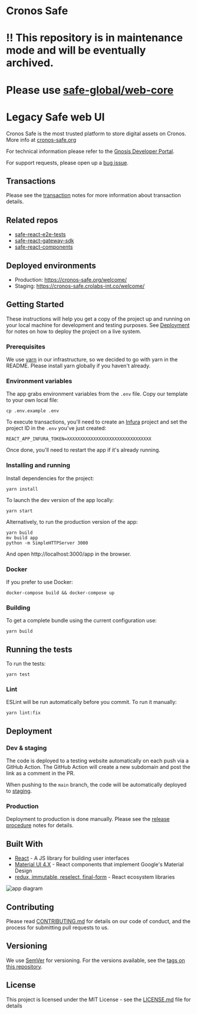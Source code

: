 # Cronos Safe
# ‼️ This repository is in maintenance mode and will be eventually archived.
# Please use [safe-global/web-core](https://github.com/safe-global/web-core)

# Legacy Safe web UI

Cronos Safe is the most trusted platform to store digital assets on Cronos. More info at [cronos-safe.org](https://cronos-safe.org/)

For technical information please refer to the [Gnosis Developer Portal](https://docs.gnosis.io/safe/).

For support requests, please open up a [bug issue](https://github.com/cronos-safe/safe-react/issues/new?template=bug-report.md).

## Transactions

Please see the [transaction](docs/transactions.md) notes for more information about transaction details.

## Related repos

- [safe-react-e2e-tests](https://github.com/cronos-safe/safe-react-e2e-tests)
- [safe-react-gateway-sdk](https://github.com/cronos-safe/safe-react-gateway-sdk)
- [safe-react-components](https://github.com/cronos-safe/safe-react-components)

## Deployed environments

- Production: https://cronos-safe.org/welcome/
- Staging: https://cronos-safe.crolabs-int.co/welcome/

## Getting Started

These instructions will help you get a copy of the project up and running on your local machine for development and testing purposes. See [Deployment](#deployment) for notes on how to deploy the project on a live system.

### Prerequisites

We use [yarn](https://yarnpkg.com) in our infrastructure, so we decided to go with yarn in the README.
Please install yarn globally if you haven't already.

### Environment variables

The app grabs environment variables from the `.env` file. Copy our template to your own local file:

```
cp .env.example .env
```

To execute transactions, you'll need to create an [Infura](https://infura.io) project and set the project ID in the `.env` you've just created:

```
REACT_APP_INFURA_TOKEN=XXXXXXXXXXXXXXXXXXXXXXXXXXXXXXXX
```

Once done, you'll need to restart the app if it's already running.

### Installing and running

Install dependencies for the project:

```
yarn install
```

To launch the dev version of the app locally:

```
yarn start
```

Alternatively, to run the production version of the app:

```
yarn build
mv build app
python -m SimpleHTTPServer 3000
```

And open http://localhost:3000/app in the browser.

### Docker

If you prefer to use Docker:

```
docker-compose build && docker-compose up
```

### Building

To get a complete bundle using the current configuration use:

```
yarn build
```

## Running the tests

To run the tests:

```
yarn test
```

### Lint

ESLint will be run automatically before you commit. To run it manually:

```
yarn lint:fix
```

## Deployment

### Dev & staging

The code is deployed to a testing website automatically on each push via a GitHub Action.
The GitHub Action will create a new subdomain and post the link as a comment in the PR.

When pushing to the `main` branch, the code will be automatically deployed to [staging](https://safe-team.staging.gnosisdev.com/).

### Production

Deployment to production is done manually. Please see the [release procedure](docs/release-procedure.md) notes for details.

## Built With

- [React](https://reactjs.org/) - A JS library for building user interfaces
- [Material UI 4.X](https://material-ui.com/) - React components that implement Google's Material Design
- [redux, immutable, reselect, final-form](https://redux.js.org/) - React ecosystem libraries

![app diagram](https://user-images.githubusercontent.com/381895/129330828-c067425b-d20b-4f67-82c7-c0598deb453a.png)

## Contributing

Please read [CONTRIBUTING.md](https://gist.github.com/PurpleBooth/b24679402957c63ec426) for details on our code of conduct, and the process for submitting pull requests to us.

## Versioning

We use [SemVer](https://semver.org/) for versioning. For the versions available, see the [tags on this repository](https://github.com/cronos-safe/gnosis-team-safe/tags).

## License

This project is licensed under the MIT License - see the [LICENSE.md](LICENSE.md) file for details
